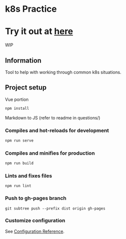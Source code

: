 # k8s Practice 

# Try it out at [here](https://hemandee.github.io/k8s-practice/)

WIP


## Information

Tool to help with working through common k8s situations.

## Project setup

Vue portion
```bash
npm install
```

Markdown to JS (refer to readme in questions/)


### Compiles and hot-reloads for development
```bash
npm run serve
```

### Compiles and minifies for production
```bash
npm run build
```

### Lints and fixes files
```
npm run lint
```

### Push to gh-pages branch
```
git subtree push --prefix dist origin gh-pages
```


### Customize configuration
See [Configuration Reference](https://cli.vuejs.org/config/).

